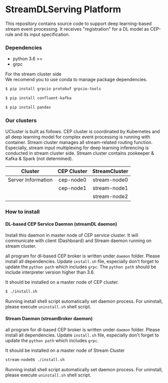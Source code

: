 # StreamDLServing Platform

This repository contains source code to support deep learning-based stream event processing. 
It receives "registration" for a DL model as CEP-rule and its input specification.


### Dependencies

* python 3.6 >=
* grpc

For the stream cluster side  
We recomend you to use conda to manage package dependencies.


```bash
$ pip install grpcio protobuf grpcio-tools
```

```bash
$ pip install confluent-kafka
```
```bash
$ pip install pandas
```

### Our clusters
UCluster is built as follows. 
CEP cluster is coordinated by Kubernetes and all deep learning model for complex event processing is running with container.
Stream cluster manages all stream-related routing function. Especially, stream input multiplexing for deep learning inferencing is conducted in stream cluster side.
Stream cluster contains zookeeper & Kafka & Spark (not determined).

| Cluster           | CEP Cluster   | StreamCluster|
| :----------------:|:------------: |:------------:|
| Server Information| cep-node0     | stream-node0 |
|                   | cep-node1     | stream-node1 |
|                   |               | stream-node2 |

### How to install


#### DL-based CEP Service Daemon (streamDL daemon)

Install this daemon in master node of CEP service cluster. It will communicate with client (Dashboard) and Stream daemon running on stream cluster.

all program for dl-based CEP broker is written under `daemon` folder.
Please install all dependencies. Update `install.sh` file, 
especially don't forget to update the `python path` which includes `grpc`. The `python path` should be include interpreter version higher than 3.6.

It should be installed on a master node of CEP cluster.

```bash
$ ./install.sh
```

Running install shell script automatically set daemon process.
For uninstall, please execute `uninstall.sh` shell script.


#### Stream Daemon (streamBroker daemon)

all program for dl-based CEP broker is written under `daemon` folder.
Please install all dependencies. Update `install.sh` file, 
especially don't forget to update the `python path` which includes `grpc`.

It should be installed on a master node of Stream Cluster

```bash
stream-node0$ ./install.sh
```

Running install shell script automatically set daemon process.
For uninstall, please execute `uninstall.sh` shell script.

